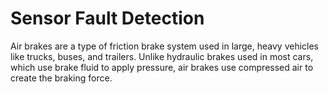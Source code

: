 # Sensor Fault Detection

Air brakes are a type of friction brake system used in large, heavy vehicles like trucks, buses, and trailers. Unlike hydraulic brakes used in most cars, which use brake fluid to apply pressure, air brakes use compressed air to create the braking force.